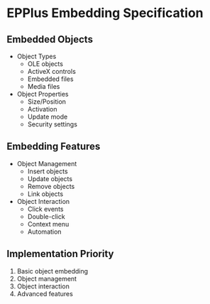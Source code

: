 # EPPlus Embedding Specification

## Embedded Objects
- Object Types
  - OLE objects
  - ActiveX controls
  - Embedded files
  - Media files
- Object Properties
  - Size/Position
  - Activation
  - Update mode
  - Security settings

## Embedding Features
- Object Management
  - Insert objects
  - Update objects
  - Remove objects
  - Link objects
- Object Interaction
  - Click events
  - Double-click
  - Context menu
  - Automation

## Implementation Priority
1. Basic object embedding
2. Object management
3. Object interaction
4. Advanced features
